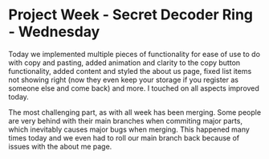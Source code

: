 # Project Week - Secret Decoder Ring - Wednesday

Today we implemented multiple pieces of functionality for ease of use to do with copy and pasting, added animation and clarity to the copy button functionality, added content and styled the about us page, fixed list items not showing right (now they even keep your storage if you register as someone else and come back) and more. I touched on all aspects improved today.

The most challenging part, as with all week has been merging. Some people are very behind with their main branches when commiting major parts, which inevitably causes major bugs when merging. This happened many times today and we even had to roll our main branch back because of issues with the about me page.
